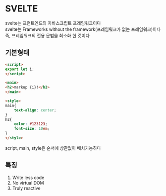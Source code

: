 # SVELTE
svelte는 프런트엔드의 자바스크립트 프레임워크이다   
svelte는 Frameworks without the framework(프레임워크가 없는 프레임워크)이다   
즉, 프레임워크의 전용 문법을 최소화 한 것이다   

## 기본형태
```html
<script>
export let i;
</script>

<main>
<h2>markup {i}!</h2>
</main>

<style>
main{
    text-align: center;
}
h2{
    color: #123123;
    font-size: 10em;
}
</style>
```
script, main, style은 순서에 상관없이 배치가능하다   

## 특징
1. Write less code
2. No virtual DOM
3. Truly reactive
